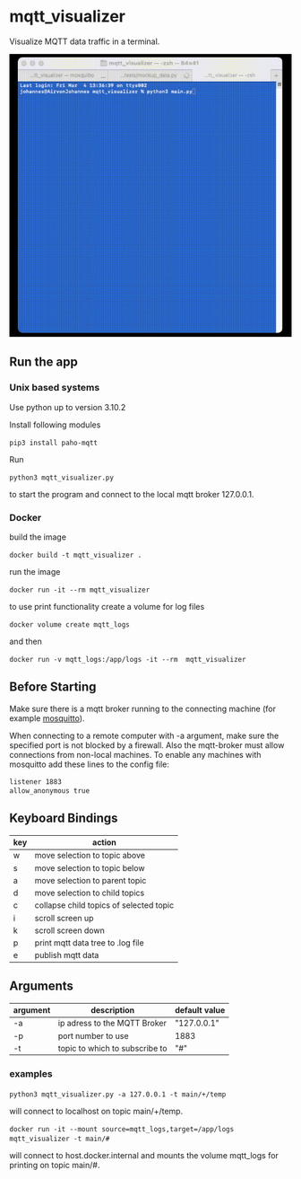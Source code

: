 # mqtt_visualizer
Visualize MQTT data traffic in a terminal.

![](https://github.com/jrohatsch/media_store/blob/master/mqtt_demo.gif)

## Run the app

### Unix based systems

Use python up to version 3.10.2

Install following modules

```pip3 install paho-mqtt```

Run 

```python3 mqtt_visualizer.py```

to start the program and connect to the local mqtt broker 127.0.0.1.

### Docker

build the image

```docker build -t mqtt_visualizer .```

run the image

```docker run -it --rm mqtt_visualizer```

to use print functionality create a volume for log files

```docker volume create mqtt_logs```

and then

```docker run -v mqtt_logs:/app/logs -it --rm  mqtt_visualizer```




## Before Starting

Make sure there is a mqtt broker running to the connecting machine (for example [mosquitto](https://mosquitto.org/)).

When connecting to a remote computer with -a argument, make sure the specified port is not blocked by a firewall.
Also the mqtt-broker must allow connections from non-local machines. To enable any machines with mosquitto add these lines
to the config file:

```
listener 1883
allow_anonymous true
```

## Keyboard Bindings

| key | action |
----------|------------|
w    | move selection to topic above
s    | move selection to topic below
a    | move selection to parent topic
d    | move selection to child topics
c    | collapse child topics of selected topic
i    | scroll screen up
k    | scroll screen down
p    | print mqtt data tree to .log file
e    | publish mqtt data

## Arguments

| argument | description | default value
|----------|------------|---|
| -a | ip adress to the MQTT Broker| "127.0.0.1"
| -p | port number to use | 1883
| -t | topic to which to subscribe to| "#"

### examples

```python3 mqtt_visualizer.py -a 127.0.0.1 -t main/+/temp```

will connect to localhost on topic main/+/temp.

```docker run -it --mount source=mqtt_logs,target=/app/logs mqtt_visualizer -t main/#```

will connect to host.docker.internal and mounts the volume mqtt_logs for printing on topic main/#.

